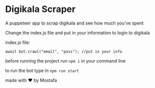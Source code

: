 # Digikala Scraper
A puppeteer app to scrap digikala and see how much you've spent

Change the index.js file and put in your information to login to digikala

index.js file:

`await bot.crawl("email", "pass"); //put in your info`

before running the project run  `npm i` in your command line


to run the bot type in `npm run start`

made with ♥ by Mostafa
